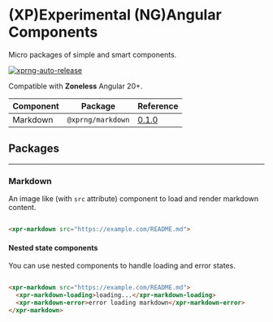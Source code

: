 # (XP)Experimental (NG)Angular Components

Micro packages of simple and smart components.

[![xprng-auto-release](https://github.com/ziv/xprng/actions/workflows/ci.yml/badge.svg)](https://github.com/ziv/xprng/actions/workflows/ci.yml)

Compatible with **Zoneless** Angular 20+.

| Component | Package           | Reference                           |
|-----------|-------------------|-------------------------------------|
| Markdown  | `@xprng/markdown` | [0.1.0](./xprng/markdown/README.md) |

## Packages

---

### Markdown

An image like (with `src` attribute) component to load and render markdown
content.

```html

<xpr-markdown src="https://example.com/README.md">
```

#### Nested state components

You can use nested components to handle loading and error states.

```html

<xpr-markdown src="https://example.com/README.md">
  <xpr-markdown-loading>loading...</xpr-markdown-loading>
  <xpr-markdown-error>error loading markdown</xpr-markdown-error>
</xpr-markdown>
```
